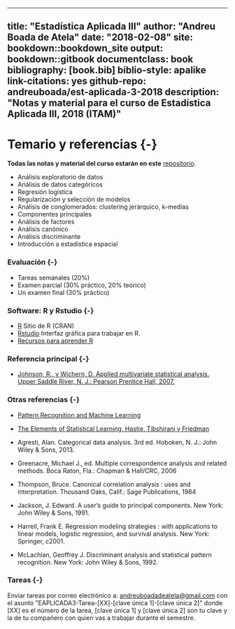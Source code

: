 
--- 
title: "Estadística Aplicada III"
author: "Andreu Boada de Atela"
date: "2018-02-08"
site: bookdown::bookdown_site
output: bookdown::gitbook
documentclass: book
bibliography: [book.bib]
biblio-style: apalike
link-citations: yes
github-repo: andreuboada/est-aplicada-3-2018
description: "Notas y material para el curso de Estadística Aplicada III, 2018 (ITAM)"
---

# Temario y referencias {-}

**Todas las notas y material del curso estarán en este** [repositorio](https://github.com/andreuboada/est-aplicada-3-2018).

- Análisis exploratorio de datos
- Análisis de datos categóricos
- Regresión logística 
- Regularización y selección de modelos
- Análisis de conglomerados: clustering jerárquico, k-medias
- Componentes principales
- Análisis de factores
- Análisis canónico
- Análisis discriminante
- Introducción a estadística espacial


### Evaluación {-}

- Tareas semanales (20%)
- Examen parcial (30% práctico, 20% teórico)
- Un examen final (30% práctico)

### Software: R y Rstudio {-}

- [R](https://cran.r-project.org) Sitio de R (CRAN)
- [Rstudio](https://www.rstudio.com/products/RStudio/) Interfaz gráfica para trabajar en R.
- [Recursos para aprender R](https://www.rstudio.com/online-learning/#R)

### Referencia principal {-}

- [Johnson, R., y Wichern, D. Applied multivariate statistical analysis. Upper Saddle River, N. J.: Pearson Prentice Hall, 2007.](https://www.pearson.com/us/higher-education/program/Johnson-Applied-Multivariate-Statistical-Analysis-6th-Edition/PGM274834.html)

### Otras referencias {-}

- [Pattern Recognition and Machine Learning](http://www.springer.com/us/book/9780387310732)

- [The Elements of Statistical Learning, Hastie, Tibshirani y Friedman](https://web.stanford.edu/~hastie/ElemStatLearn/)

- Agresti, Alan. Categorical data analysis. 3rd ed.  Hoboken, N. J.: John Wiley & Sons, 2013.

- Greenacre, Michael J., ed. Multiple correspondence analysis and related methods. Boca Raton, Fla.: Chapman & Hall/CRC, 2006
 
- Thompson, Bruce. Canonical correlation analysis : uses and interpretation. Thousand Oaks, Calif.: Sage Publications, 1984

- Jackson, J. Edward. A user’s guide to principal components. New York: John Wiley & Sons, 1991.

- Harrell, Frank E. Regression modeling strategies : with applications to linear models, logistic regression, and survival analysis. New York: Springer, c2001.

- McLachlan, Geoffrey J. Discriminant analysis and statistical pattern recognition. New York: John Wiley & Sons, 1992. 

### Tareas {-}

Enviar tareas por correo electrónico a: [andreuboadadeatela@gmail.com](andreuboadadeatela@gmail.com) con el asunto "EAPLICADA3-Tarea-[XX]-[clave única 1]-[clave única 2]" donde [XX] es el número de la tarea, [clave única 1] y [clave única 2] son tu clave y la de tu compañero con quien vas a trabajar durante el semestre.
